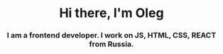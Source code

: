 <h1 align="center">Hi there, I'm Oleg
</h1>
<h3 align="center">I am a frontend developer. I work on JS, HTML, CSS, REACT from Russia.</h3>

